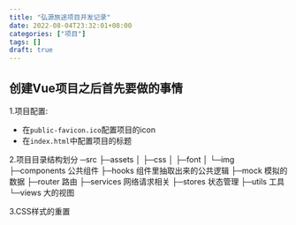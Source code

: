 ```yaml
---
title: "弘源旅途项目开发记录"
date: 2022-08-04T23:32:01+08:00
categories: ["项目"]
tags: []
draft: true
---
```


## 创建Vue项目之后首先要做的事情

1.项目配置:
- 在`public-favicon.ico`配置项目的icon
- 在`index.html`中配置项目的标题

2.项目目录结构划分
─src
    ├─assets
    │  ├─css
    │  ├─font
    │  └─img
    ├─components  公共组件
    ├─hooks   组件里抽取出来的公共逻辑
    ├─mock  模拟的数据
    ├─router  路由
    ├─services  网络请求相关
    ├─stores  状态管理
    ├─utils  工具
    └─views  大的视图

3.CSS样式的重置
